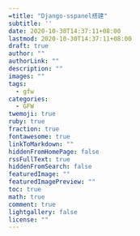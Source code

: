 ```yaml
---
=title: "Django-sspanel搭建"
subtitle: ''
date: 2020-10-30T14:37:11+08:00
lastmod: 2020-10-30T14:37:11+08:00
draft: true
author: ""
authorLink: ""
description: ""
images: ""
tags:
  - gfw
categories: 
  - GFW
twemoji: true
ruby: true
fraction: true
fontawesome: true
linkToMarkdown: ""
hiddenFromHomePage: false
rssFullText: true
hiddenFromSearch: false
featuredImage: ""
featuredImagePreview: ""
toc: true
math: true
comment: true
lightgallery: false
license: ""
---
```


